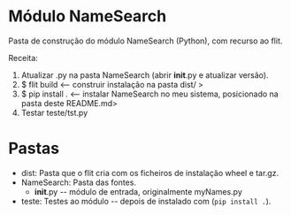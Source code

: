 # Módulo NameSearch
Pasta de construção do módulo NameSearch (Python), com recurso ao flit.

Receita:

1. Atualizar .py na pasta NameSearch (abrir __init__.py e atualizar versão).
2. $ flit build                         <-- construir instalação na pasta dist/ >
3. $ pip install .                      <-- instalar NameSearch no meu sistema, posicionado na pasta deste README.md>
4. Testar teste/tst.py


# Pastas

- dist: Pasta que o flit cria com os ficheiros de instalação wheel e tar.gz.
- NameSearch: Pasta das fontes.
  - __init__.py -- módulo de entrada, originalmente myNames.py
- teste: Testes ao módulo -- depois de instalado com (`pip install .`).



